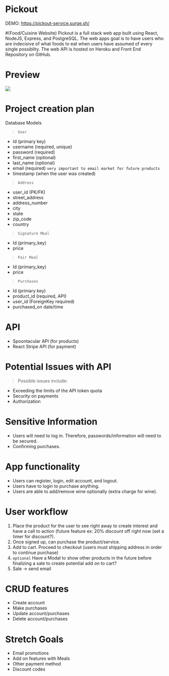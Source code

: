 # Pickout
DEMO: https://pickout-service.surge.sh/

#(Food/Cuisine Website)
Pickout is a full stack web app built using React, NodeJS, Express, and PostgreSQL. The web apps goal is to have users who are indecisive of what foods to eat when users have assumed of every single possiblity. The web API is hosted on Heroku and Front End Repository on GitHub.

# Preview 
<img src="pickout-images/Screen Shot 2021-07-21 at 11.29.47 AM.png">


# Project creation plan

Database Models

> `User`

- Id (primary key)
- username (required, unique)
- password (required)
- first_name (optional)
- last_name (optional)
- email (required) `very important to email market for future products`
- timestamp (when the user was created)

> `Address`

- user_id (PK/FK)
- street_address
- address_number
- city
- state
- zip_code
- country

> `Signature Meal`

- Id (primary_key)
- price 

> `Pair Meal`

- Id (primary_key)
- price 


> `Purchases`

- Id (primary key)
- product_id (required, API)
- user_id (ForeignKey required)
- purchased_on date/time

# API

- Spoontacular API (for products)
- React Stripe API (for payment)

# Potential Issues with API

> Possible issues include:

- Exceeding the limits of the API token quota
- Security on payments
- Authorization

# Sensitive Information

- Users will need to log in. Therefore, passwords/information will need to be secured.
- Confirming purchases.

# App functionality

- Users can register, login, edit account, and logout.
- Users have to login to purchase anything.
- Users are able to add/remove wine optionally (extra charge for wine).

# User workflow

1. Place the product for the user to see right away to create interest and have a call to action (future feature ex: 20% discount off right now (set a timer for discount?).
2. Once signed up, can purchase the product/service.
3. Add to cart. Proceed to checkout (users must shipping address in order to continue purchase)
4. `optional` Have a Modal to show other products in the future before finalizing a sale to create potential add on to cart?
5. Sale -> send email

# CRUD features

- Create account
- Make purchases
- Update account/purchases
- Delete account/purchases

# Stretch Goals

- Email promotions
- Add on features with Meals
- Other payment method
- Discount codes

